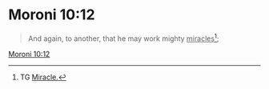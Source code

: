 # Moroni 10:12

> And again, to another, that he may work mighty <u>miracles</u>[^a];

[Moroni 10:12](https://www.churchofjesuschrist.org/study/scriptures/bofm/moro/10?lang=eng&id=p12#p12)


[^a]: TG [Miracle.](https://www.churchofjesuschrist.org/study/scriptures/tg/miracle?lang=eng)
